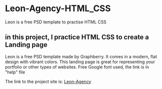 # Leon-Agency-HTML_CSS
Leon is a free PSD template to practise HTML CSS

<h2>in this project, I practice HTML CSS to create a Landing page</h2>
<p>
  Leon is a free PSD template made by Graphberry. It comes in a modern, flat design with vibrant colors. 
  This landing page is great for representing your portfolio or other types of websites. 
  Free Google font used, the link is in "help" file
</p>

<p>The link to the project site is: <a href="https://www.graphberry.com/item/leon-psd-agency-template" target="_blank">Leon-Agency</a></p>
